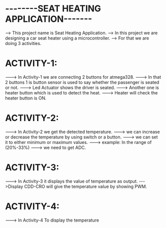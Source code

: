 --------SEAT HEATING APPLICATION-------
========================================

--> This project name is Seat Heating Application.
--> In this project we are designing a  car seat heater using a microcontroller.
--> For that we are doing 3 activities.
 
 ACTIVITY-1:
 =========
 
---> In Activity-1 we are connecting 2 buttons for atmega328.
---> In that 2 buttons 1  is button sensor is used to say whether the passenger is seated or not.
---> Led Actuator shows the driver is seated.
---> Another one  is heater button which is used to detect the heat.
---> Heater will check the heater button is ON.

ACTIVITY-2:
=========

---> In Activity-2 we get the detected temperature.
---> we can increase or decrease the temperature by using switch or a button.
---> we can set it to either minimum or maximum values.
---> example: In the range of (20%-33%)
---> we need to get ADC.

ACTIVITY-3:
=========
---> In Activity-3 it displays the value of temperature as output.
--->Display CDD-CRO will give the temperature value by showing PWM.

ACTIVITY-4:
==========
---> In Activity-4 To display the temperature
